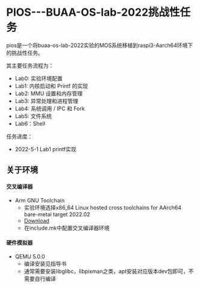 # PIOS---BUAA-OS-lab-2022挑战性任务

pios是一个将buaa-os-lab-2022实验的MOS系统移植到raspi3-Aarch64环境下的挑战性任务。

其主要任务流程为：

* Lab0: 实验环境配置
* Lab1: 内核启动和 Printf 的实现
* Lab2: MMU 设置和内存管理
* Lab3: 异常处理和进程管理
* Lab4: 系统调用 / IPC 和 Fork
* Lab5: 文件系统
* Lab6：Shell

任务进度： 

* 2022-5-1 Lab1 printf实现



## 关于环境

#### 交叉编译器

* Arm GNU Toolchain
  * 实验环境选择x86_64 Linux hosted cross toolchains for AArch64 bare-metal target 2022.02
  * [Download](https://developer.arm.com/-/media/Files/downloads/gnu/11.2-2022.02/binrel/gcc-arm-11.2-2022.02-x86_64-aarch64-none-elf.tar.xz)
  * 在include.mk中配置交叉编译器环境



#### 硬件模拟器

* QEMU 5.0.0
  * 编译安装见指导书
  * 通常需要安装libglibc，libpixman之类，apt安装对应版本dev包即可，不需要自行编译